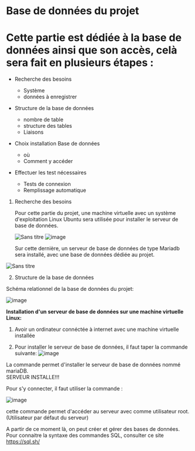 # Base de données du projet  

# Cette partie est dédiée à la base de données ainsi que son accès, celà sera fait en plusieurs étapes :  


* Recherche des besoins 
    * Système
    * données à enregistrer

* Structure de la base de données
    * nombre de table 
    * structure des tables
    * Liaisons
* Choix installation Base de données
    * où             
    * Comment y accéder
* Effectuer les test nécessaires
    * Tests de connexion
    * Remplissage automatique  





1) Recherche des besoins  

   Pour cette partie du projet, une machine virtuelle avec un système d'exploitation Linux Ubuntu sera utilisée pour installer le serveur de base de données. 
   
   ![Sans titre](https://user-images.githubusercontent.com/123626866/234322043-f0fc206f-6fea-405d-9fda-93adf5adbe78.png)
   ![image](https://user-images.githubusercontent.com/123626866/234318315-93b9b2d4-cf08-408d-b889-2fb613a6cef8.png)  
     
       
   

   
   Sur cette dernière, un serveur de base de données de type Mariadb sera installé, avec une base de données dédiée au projet.
   
  ![Sans titre](https://user-images.githubusercontent.com/123626866/234320768-200cfddf-a5b6-47e6-a616-c3edf21ec3b9.jpg)  
 



  
2) Structure de la base de données  
     
     

  
    
      
        
Schéma relationnel de la base de données du projet:  

![image](https://user-images.githubusercontent.com/123626866/227238277-06540518-b3d8-4149-90a8-343847ba7fb5.png)




__Installation d'un serveur de base de données sur une machine virtuelle Linux:__

1. Avoir un ordinateur connéctée à internet avec une machine virtuelle installée 

2. Pour installer le serveur de base de données, il faut taper la commande suivante:
![image](https://user-images.githubusercontent.com/123626866/234315252-6dbf193c-ca4a-4b12-8cc7-70fb505b902a.png)

La commande permet d'installer le serveur de base de données nommé mariaDB.  
SERVEUR INSTALLE!!!  

Pour s'y connecter, il faut utiliser la commande :

![image](https://user-images.githubusercontent.com/123626866/226945101-da09fa9b-feea-4578-8153-7069b8830ccf.png)

cette commande permet d'accéder au serveur avec comme utilisateur root. (Utilisateur par défaut du serveur)

A partir de ce moment là, on peut créer et gérer des bases de données.
Pour connaitre la syntaxe des commandes SQL, consulter ce site https://sql.sh/























